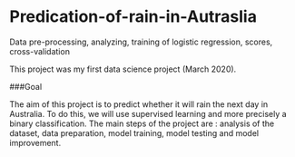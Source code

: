 # Predication-of-rain-in-Autraslia
Data pre-processing, analyzing, training of logistic regression, scores, cross-validation

This project was my first data science project (March 2020). 

###Goal 

The aim of this project is to predict whether it will rain the next day in Australia. To do this, we will use supervised learning and more precisely a binary classification. The main steps of the project are : analysis of the dataset, data preparation, model training, model testing and model improvement.
